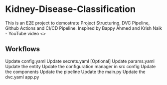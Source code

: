 # Kidney-Disease-Classification
This is an E2E project to demostrate Project Structuring, DVC Pipeline, Github Actions and CI/CD Pipeline. 
Inspired by Bappy Ahmed and Krish Naik - YouTube video <<VIDEOLINK>>

## Workflows

Update config.yaml
Update secrets.yaml [Optional]
Update params.yaml
Update the entity
Update the configuration manager in src config
Update the components
Update the pipeline
Update the main.py
Update the dvc.yaml
app.py